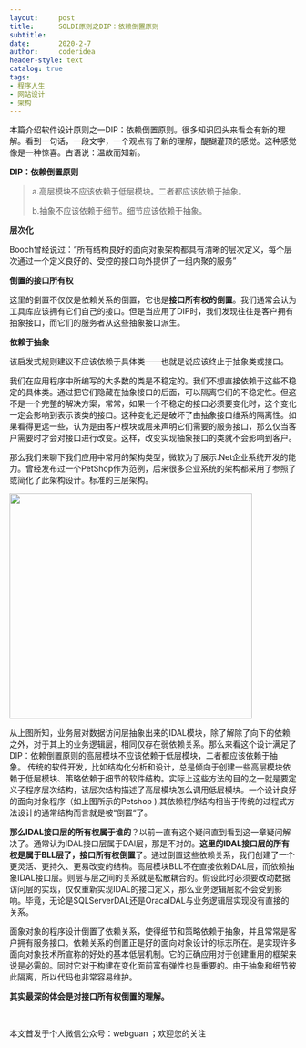 ```yaml
---
layout:     post
title:      SOLDI原则之DIP：依赖倒置原则
subtitle:   
date:       2020-2-7
author:     coderidea
header-style: text
catalog: true
tags:
- 程序人生
- 网站设计
- 架构
--- 
```

<p>本篇介绍软件设计原则之一DIP：依赖倒置原则。很多知识回头来看会有新的理解。看到一句话，一段文字，一个观点有了新的理解，醍醐灌顶的感觉。这种感觉像是一种惊喜。古语说：温故而知新。</p>

<p><strong>DIP：依赖倒置原则</strong></p>

<blockquote>
<p>a.高层模块不应该依赖于低层模块。二者都应该依赖于抽象。</p>

<p>b.抽象不应该依赖于细节。细节应该依赖于抽象。</p>
</blockquote>

<p><strong>层次化</strong></p>

<p>Booch曾经说过：“所有结构良好的面向对象架构都具有清晰的层次定义，每个层次通过一个定义良好的、受控的接口向外提供了一组内聚的服务”</p>

<p><strong>倒置的接口所有权</strong></p>

<p>这里的倒置不仅仅是依赖关系的倒置，它也是<strong>接口所有权的倒置</strong>。我们通常会认为工具库应该拥有它们自己的接口。但是当应用了DIP时，我们发现往往是客户拥有抽象接口，而它们的服务者从这些抽象接口派生。</p>

<p><strong>依赖于抽象</strong></p>

<p>该启发式规则建议不应该依赖于具体类——也就是说应该终止于抽象类或接口。</p>

<p>我们在应用程序中所编写的大多数的类是不稳定的。我们不想直接依赖于这些不稳定的具体类。通过把它们隐藏在抽象接口的后面，可以隔离它们的不稳定性。但这不是一个完整的解决方案，常常，如果一个不稳定的接口必须要变化时，这个变化一定会影响到表示该类的接口。这种变化还是破坏了由抽象接口维系的隔离性。如果看得更远一些，认为是由客户模块或层来声明它们需要的服务接口，那么仅当客户需要时才会对接口进行改变。这样，改变实现抽象接口的类就不会影响到客户。</p>

<p>那么我们来聊下我们应用中常用的架构类型，微软为了展示.Net企业系统开发的能力。曾经发布过一个PetShop作为范例，后来很多企业系统的架构都采用了参照了或简化了此架构设计。标准的三层架构。</p>

<p><img alt="" class="has" height="395" src="https://img-blog.csdnimg.cn/20181223112655624.png?x-oss-process=image/watermark,type_ZmFuZ3poZW5naGVpdGk,shadow_10,text_aHR0cHM6Ly9ibG9nLmNzZG4ubmV0L3RpYW55YXhpYW5n,size_16,color_FFFFFF,t_70" width="426" /></p>

<p>从上图所知，业务层对数据访问层抽象出来的IDAL模块，除了解除了向下的依赖之外，对于其上的业务逻辑层，相同仅存在弱依赖关系。那么来看这个设计满足了DIP：依赖倒置原则的高层模块不应该依赖于低层模块，二者都应该依赖于抽象。 传统的软件开发，比如结构化分析和设计，总是倾向于创建一些高层模块依赖于低层模块、策略依赖于细节的软件结构。实际上这些方法的目的之一就是要定义子程序层次结构，该层次结构描述了高层模块怎么调用低层模块。一个设计良好的面向对象程序（如上图所示的Petshop ),其依赖程序结构相当于传统的过程式方法设计的通常结构而言就是被“倒置“了。</p>

<p><strong>那么IDAL接口层的所有权属于谁的</strong>？以前一直有这个疑问直到看到这一章疑问解决了。通常认为IDAL接口层属于DAl层，那是不对的。<strong>这里的IDAL接口层的所有权是属于BLL层了，接口所有权倒置</strong>了。通过倒置这些依赖关系，我们创建了一个更灵活、更持久、更易改变的结构。高层模块BLL不在直接依赖DAL层，而依赖抽象IDAL接口层。则层与层之间的关系就是松散耦合的。假设此时必须要改动数据访问层的实现，仅仅重新实现IDAL的接口定义，那么业务逻辑层就不会受到影响。毕竟，无论是SQLServerDAL还是OracalDAL与业务逻辑层实现没有直接的关系。</p>

<p>面象对象的程序设计倒置了依赖关系，使得细节和策略依赖于抽象，并且常常是客户拥有服务接口。依赖关系的倒置正是好的面向对象设计的标志所在。是实现许多面向对象技术所宣称的好处的基本低层机制。它的正确应用对于创建重用的框架来说是必需的。同时它对于构建在变化面前富有弹性也是重要的。由于抽象和细节彼此隔离，所以代码也非常容易维护。</p>

<p><strong>其实最深的体会是对接口所有权倒置的理解。</strong></p>

<p> </p>

<p>本文首发于个人微信公众号：webguan ；欢迎您的关注</p>

<p><img alt="" class="has" src="https://img-blog.csdn.net/20180825235533667?watermark/2/text/aHR0cHM6Ly9ibG9nLmNzZG4ubmV0L3RpYW55YXhpYW5n/font/5a6L5L2T/fontsize/400/fill/I0JBQkFCMA==/dissolve/70" /></p>